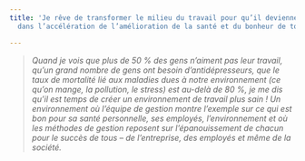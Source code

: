 ```yaml
---
title: 'Je rêve de transformer le milieu du travail pour qu’il devienne un catalyseur
  dans l’accélération de l’amélioration de la santé et du bonheur de tous. '

---
```

> _Quand je vois que plus de 50 % des gens n’aiment pas leur travail, qu’un grand nombre de gens ont besoin d’antidépresseurs, que le taux de mortalité lié aux maladies dues à notre environnement (ce qu’on mange, la pollution, le stress) est au-delà de 80 %, je me dis qu’il est temps de créer un environnement de travail plus sain ! Un environnement où l’équipe de gestion montre l’exemple sur ce qui est bon pour sa santé personnelle, ses employés, l’environnement et où les méthodes de gestion reposent sur l’épanouissement de chacun pour le succès de tous – de l’entreprise, des employés et même de la société._